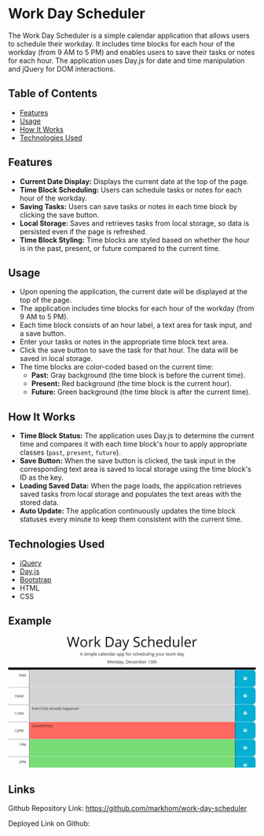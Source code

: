 # Work Day Scheduler

The Work Day Scheduler is a simple calendar application that allows users to schedule their workday. It includes time blocks for each hour of the workday (from 9 AM to 5 PM) and enables users to save their tasks or notes for each hour. The application uses Day.js for date and time manipulation and jQuery for DOM interactions.

## Table of Contents

- [Features](#features)
- [Usage](#usage)
- [How It Works](#how-it-works)
- [Technologies Used](#technologies-used)


## Features

- **Current Date Display:** Displays the current date at the top of the page.
- **Time Block Scheduling:** Users can schedule tasks or notes for each hour of the workday.
- **Saving Tasks:** Users can save tasks or notes in each time block by clicking the save button.
- **Local Storage:** Saves and retrieves tasks from local storage, so data is persisted even if the page is refreshed.
- **Time Block Styling:** Time blocks are styled based on whether the hour is in the past, present, or future compared to the current time.

## Usage

- Upon opening the application, the current date will be displayed at the top of the page.
- The application includes time blocks for each hour of the workday (from 9 AM to 5 PM).
- Each time block consists of an hour label, a text area for task input, and a save button.
- Enter your tasks or notes in the appropriate time block text area.
- Click the save button to save the task for that hour. The data will be saved in local storage.
- The time blocks are color-coded based on the current time:
    - **Past:** Gray background (the time block is before the current time).
    - **Present:** Red background (the time block is the current hour).
    - **Future:** Green background (the time block is after the current time).

## How It Works

- **Time Block Status:** The application uses Day.js to determine the current time and compares it with each time block's hour to apply appropriate classes (`past`, `present`, `future`).
- **Save Button:** When the save button is clicked, the task input in the corresponding text area is saved to local storage using the time block's ID as the key.
- **Loading Saved Data:** When the page loads, the application retrieves saved tasks from local storage and populates the text areas with the stored data.
- **Auto Update:** The application continuously updates the time block statuses every minute to keep them consistent with the current time.

## Technologies Used

- [jQuery](https://jquery.com/)
- [Day.js](https://day.js.org/)
- [Bootstrap](https://getbootstrap.com/)
- HTML
- CSS

## Example 
![Work Day Scheduler App](assets/05-third-party-apis-homework-demo.gif)

## Links
Github Repository Link: https://github.com/markhom/work-day-scheduler 

Deployed Link on Github: